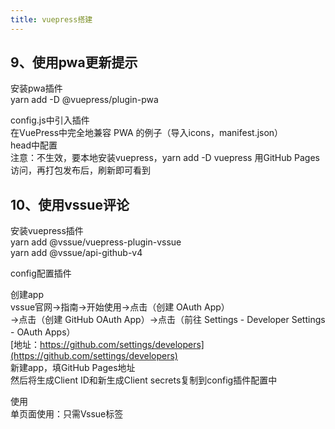 ```yaml
---
title: vuepress搭建
---
```


## 9、使用pwa更新提示
安装pwa插件   
yarn add -D @vuepress/plugin-pwa

config.js中引入插件   
在VuePress中完全地兼容 PWA 的例子（导入icons，manifest.json）   
head中配置   
注意：不生效，要本地安装vuepress，yarn add -D vuepress
用GitHub Pages访问，再打包发布后，刷新即可看到


## 10、使用vssue评论
安装vuepress插件   
yarn add @vssue/vuepress-plugin-vssue   
yarn add @vssue/api-github-v4

config配置插件

创建app   
vssue官网->指南->开始使用->点击（创建 OAuth App）   
->点击（创建 GitHub OAuth App）->点击（前往 Settings - Developer Settings - OAuth Apps）   
[地址：https://github.com/settings/developers](https://github.com/settings/developers)   
新建app，填GitHub Pages地址   
然后将生成Client ID和新生成Client secrets复制到config插件配置中

使用   
单页面使用：只需Vssue标签